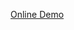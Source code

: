 [Online Demo](https://nextjs.org/](https://chatting-room-production.up.railway.app/)https://chatting-room-production.up.railway.app/)
